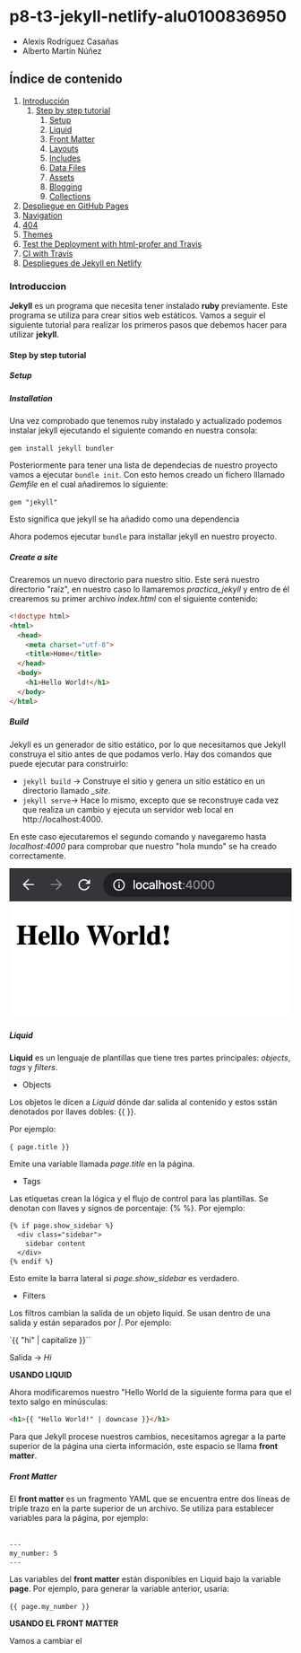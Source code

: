 # p8-t3-jekyll-netlify-alu0100836950

* Alexis Rodríguez Casañas
* Alberto Martín Núñez


## Índice de contenido
1. [Introducción](#id1)
    1. [Step by step tutorial](#id1.1)
        1. [Setup](#id1.1.1)
        2. [Liquid](#id1.1.2) 
        3. [Front Matter](#id1.1.3) 
        4. [Layouts](#id1.1.4) 
        5. [Includes](#id1.1.5) 
        6. [Data Files](#id1.1.6)
        7. [Assets](#id1.1.7) 
        8. [Blogging](#id1.1.8) 
        9. [Collections](#id1.1.9)    
2. [Despliegue en GitHub Pages](#id2)
3. [Navigation](#id3)
4. [404](#id4)
5. [Themes](#id5)
6. [Test the Deployment with html-profer and Travis](#id6)
7. [CI with Travis](#id7)
8. [Despliegues de Jekyll en Netlify](#id8)

### Introduccion <a name="id1"></a>

**Jekyll** es un programa que necesita tener instalado **ruby** previamente. Este programa se utiliza para crear sitios web estáticos. Vamos a seguir el siguiente tutorial para realizar los primeros pasos que debemos hacer para utilizar **jekyll**.

#### Step by step tutorial <a name="id1.1"></a>
##### Setup <a name="id1.1.1"></a>
##### Installation

Una vez comprobado que tenemos ruby instalado y actualizado podemos instalar jekyll ejecutando el siguiente comando en nuestra consola:

`gem install jekyll bundler`

Posteriormente para tener una lista de dependecias de nuestro proyecto vamos a ejecutar  `bundle init`. Con esto hemos creado un fichero lllamado *Gemfile* en el cual añadiremos lo siguiente:

`gem "jekyll"`

Esto significa que jekyll se ha añadido como una dependencia

Ahora podemos ejecutar `bundle` para installar jekyll en nuestro proyecto.

##### Create a site

Crearemos un nuevo directorio para nuestro sitio. Este será nuestro directorio "raíz", en nuestro caso lo llamaremos *practica_jekyll* y entro de él crearemos su primer archivo *index.html* con el siguiente contenido:

```html
<!doctype html>
<html>
  <head>
    <meta charset="utf-8">
    <title>Home</title>
  </head>
  <body>
    <h1>Hello World!</h1>
  </body>
</html>
```

##### Build

Jekyll es un generador de sitio estático, por lo que necesitamos que Jekyll construya el sitio antes de que podamos verlo. Hay dos comandos que puede ejecutar para construirlo:

- `jekyll build` -> Construye el sitio y genera un sitio estático en un directorio llamado *_site*.
- `jekyll serve`-> Hace lo mismo, excepto que se reconstruye cada vez que realiza un cambio y ejecuta un servidor web local en http://localhost:4000.

En este caso ejecutaremos el segundo comando y navegaremo hasta *localhost:4000* para comprobar que nuestro "hola mundo" se ha creado correctamente.

<img  src = "/img/hello_world.png" alt ="Hello world" />

##### Liquid <a name="id1.1.2"></a>

**Liquid** es un lenguaje de plantillas que tiene tres partes principales: *objects*, *tags* y *filters*.

- Objects

Los objetos le dicen a *Liquid* dónde dar salida al contenido y estos sstán denotados por llaves dobles: {{ }}. 

Por ejemplo:

`{ page.title }}`

Emite una variable llamada *page.title* en la página.

- Tags

Las etiquetas crean la lógica y el flujo de control para las plantillas. Se denotan con llaves y signos de porcentaje: {%  %}. Por ejemplo:

```
{% if page.show_sidebar %}
  <div class="sidebar">
    sidebar content
  </div>
{% endif %}
```

Esto emite la barra lateral si *page.show_sidebar* es verdadero.

- Filters

Los filtros cambian la salida de un objeto liquid. Se usan dentro de una salida y están separados por *|*. Por ejemplo:

`{{ "hi" | capitalize }}``

Salida -> *Hi*

**USANDO LIQUID**

Ahora modificaremos nuestro "Hello World de la siguiente forma para que el texto salgo en minúsculas:

   ```html 
   <h1>{{ "Hello World!" | downcase }}</h1>

   ```

Para que Jekyll procese nuestros cambios, necesitamos agregar a la parte superior de la página una cierta información, este espacio se llama **front matter**.

##### Front Matter <a name="id1.1.3"></a>

El **front matter** es un fragmento YAML que se encuentra entre dos líneas de triple trazo en la parte superior de un archivo. Se utiliza para establecer variables para la página, por ejemplo:

```

---
my_number: 5
---
```

Las variables del **front matter** están disponibles en Liquid bajo la variable **page**. Por ejemplo, para generar la variable anterior, usaría:

`{{ page.my_number }}`

**USANDO EL FRONT MATTER**

Vamos a cambiar el <title> de nuestra página utilizando el **front matter**

```html
---
title: Home
---
<!doctype html>
<html>
  <head>
    <meta charset="utf-8">
    <title>{{ page.title }}</title>
  </head>
  <body>
    <h1>{{ "Hello World!" | downcase }}</h1>
  </body>
</html>
```


##### Layouts <a name="id1.1.4"></a>

Los sitios web suelen tener más de una página y para ello **Jekyll** admite *Markdown* y *HTML* para páginas. 

Crearemos *about.md* en la raíz.

**CREANDO UN LAYOUT**

Los diseños son plantillas que envuelven su contenido y se almacenan en un directorio llamado *_layouts*.

Crearemos nuestro primer diseño en *_layouts/default.html* con el siguiente contenido:

```html
<!doctype html>
<html>
  <head>
    <meta charset="utf-8">
    <title>{{ page.title }}</title>
  </head>
  <body>
    {{ content }}
  </body>
</html>
```

Como vemos es casi idéntico a *index.html* excepto que no hay un tema principal y el contenido de la página se reemplaza por una variable **content**. 

**Content** es una variable especial que tiene el valor del contenido representado de la página a la que se llama.

El diseño envuelve el contenido de la página, por lo que todo lo que debe de haber en *index.html* es:

```
---
layout: default
title: Home
---
<h1>{{ "Hello World!" | downcase }}</h1>
```

**ABOUT PAGE**

Crearemos en el direcotrio raiz de nuestro proyecto el fichero *about.md* con el mismo diseño que *index.html*:

```
---
layout: default
title: About
---
# About page

This page tells you a little bit about me.
```

Hemos creado otra pagina asi que ahora podremos abrir nuestro navegador e introducir *http: //localhost: 4000/about.html*. 

<img  src = "/img/about.png" alt ="Page about" />

##### Includes <a name="id1.1.5"></a>

Estamos formando el sitio con varias paginas, sin embargo, no hay forma de navegar entre páginas. 

**INCLUDE TAG**

La etiqueta *include* nos permite incluir contenido de otro archivo almacenado en una carpeta *_includes*. 

**INCLUDE USAGE**

Cree un archivo para la navegación en *_includes/navigation.html* con el siguiente contenido:

```html
<nav>
  <a href="/">Home</a>
  <a href="/about.html">About</a>
</nav>
```

Usemos la etiquetas para añadir la navegación a *_layouts/default.html*:

```html
<!doctype html>
<html>
  <head>
    <meta charset="utf-8">
    <title>{{ page.title }}</title>
  </head>
  <body>
    {% include navigation.html %}
    {{ content }}
  </body>
</html>
```
Ahora deberíamos de ir  *http://localhost:4000* y poder navegar entre las páginas.

<img  src = "/img/navigation.png" alt ="Navigation page" />

**CURRENT PAGE HIGHLIGHTING**

Vamos resaltemos la página actual en la navegación.

**includes/navigation.html** necesita saber la URL de la página en la que está insertada para poder agregar estilo. Jekyll tiene variables útiles disponibles y una de ellas es **page.url**.

Utilizando **page.url** puede verificar si cada enlace es la página actual y colorearlo de rojo si es verdadero:

```html
<nav>
  <a href="/" {% if page.url == "/" %}style="color: red;"{% endif %}>
    Home
  </a>
  <a href="/about.html" {% if page.url == "/about.html" %}style="color: red;"{% endif %}>
    About
  </a>
</nav>
```

<img  src = "/img/page_highlighting.png" alt ="Page highlighting" />

Ahora podremos navegar entre las páginas que hemos creado y ver como se marca en rojo la pagina actual que estamos viendo.


##### Data Files <a name="id1.1.6"></a>

**Jekyll** admite la carga de datos de archivos *YAML*, *JSON* y *CSV* ubicados en un directorio **_data** .

Los archivos de datos son una excelente manera de separar el contenido del código fuente para hacer que el sitio sea más fácil de mantener.

En este paso almacenaremos el contenido de la navegación en un archivo de datos y luego iterará sobre él.

**DATA FILE USAGE**

**YAML** es un formato común en Ruby y en esta ocasión lo usaremos para almacenar una variedad de elementos de navegación, cada uno con un *nombre* y un *enlace*.

Para hacerlo crearemos un archivo de datos para la navegación en *_data/navigation.yml* con lo siguiente:

- name: Home
  link: /
- name: About
  link: /about.html

Jekyll pone a su disposición este archivo de datos en *site.data.navigation*. En lugar de mostrar cada enlace, ahora podemos iterar sobre el archivo de datos *_includes/navigation.html*:

```html
<nav>
  {% for item in site.data.navigation %}
    <a href="{{ item.link }}" {% if page.url == item.link %}style="color: red;"{% endif %}>
      {{ item.name }}
    </a>
  {% endfor %}
</nav>
```

##### Assets <a name="id1.1.7"></a>

Usar CSS, JS, imágenes y otros activos es sencillo con Jekyll, normalmente se usa esta estructura para mantener los activos organizados:

<img  src = "/img/struct_assets.png" alt ="Estructura de assets" />

**SASS**

Los estilos en línea utilizados en *_includes/navigation.html* no son una práctica recomendada, en vez de eso diseñaremos la página actual con una clase.

```html
<nav>
  {% for item in site.data.navigation %}
    <a href="{{ item.link }}" {% if page.url == item.link %}class="current"{% endif %}>{{ item.name }}</a>
  {% endfor %}
</nav>
```

Para diseñar la página vamos a usar **Sass**, una extensión(preprocesador) para CSS.

Primero vamo a crear un archivo Sass en */assets/css/styles.scss* con el siguiente contenido:

```
---
---
@import "main";
```

El **front matter** vacío en la parte superior le dice a Jekyll que necesita procesar el archivo. El `@import "main"` le dice a **Sass** que busque un archivo llamado *main.scss* en el directorio sass, (*_sass/* por defecto).

Crearemos un archivo Sass -> */_sass/main.scss* con el siguiente contenido:

```css
.current {
  color: green;
}
```
Una vez tengamos nuestra hoja de estilo tendremos que indicar que queremos usarla en nuestro sitio web:

```html
<!doctype html>
<html>
  <head>
    <meta charset="utf-8">
    <title>{{ page.title }}</title>
    <link rel="stylesheet" href="/assets/css/styles.css">
  </head>
  <body>
    {% include navigation.html %}
    {{ content }}
  </body>
</html>
```

Como podemos ver en la siguiente imagen ahora el texto aparece en verde ya que estamos utilizando la hoja de estilo nueva que hemos creado.

<img  src = "/img/style.png" alt ="Site web green words" />

##### Blogging <a name="id1.1.8"></a>

**POSTS**

Las publicaciones de blog se almacenan en una carpeta llamada **_posts**. El nombre de archivo para las publicaciones tiene un formato especial: 

1. Fecha de publicación 
2. Un título
3. Una extensión

Crearemos nuestra primera publicación en *_posts/2018-08-20-bananas.md* con el siguiente contenido:

```
---
layout: post
author: jill
---
A banana is an edible fruit – botanically a berry – produced by several kinds
of large herbaceous flowering plants in the genus Musa.

In some countries, bananas used for cooking may be called "plantains",
distinguishing them from dessert bananas. The fruit is variable in size, color,
and firmness, but is usually elongated and curved, with soft flesh rich in
starch covered with a rind, which may be green, yellow, red, purple, or brown
when ripe.
```
Si nos fijamos el layout "post" no existe asi que debemos crearno en el directorio **_layouts** con el nombre de *post.html* y el siguiente contenido:

```html
---
layout: default
---
<h1>{{ page.title }}</h1>
<p>{{ page.date | date_to_string }} - {{ page.author }}</p>

{{ content }}
```
Este codigo es un claro ejemplo de herencia de diseño. 
El diseño de la publicación muestra el título, la fecha, el autor y el cuerpo del contenido que se ajusta con el diseño predeterminado.

También podemos fijarnos en el filtro **date_to_string**, que formatea una fecha en un formato más visible.

**LIST POSTS**

Aun no podemos navegar a la publicación del blog. Por lo general, un blog tiene una página que enumera todas las publicaciones.

Jekyll tiene las publicaciones disponibles en *site.posts*.

Por tanto crearemos **blog.html** en la raíz de nuestro proyecto con el siguiente contenido para poder tener acceso a los posts:

```html
---
layout: default
title: Blog
---
<h1>Latest Posts</h1>

<ul>
  {% for post in site.posts %}
    <li>
      <h2><a href="{{ post.url }}">{{ post.title }}</a></h2>
      <p>{{ post.excerpt }}</p>
    </li>
  {% endfor %}
</ul>
```

Cosas a tener en cuenta en el anterior código:

- post.url -> Jekyll establece automáticamente la ruta de salida de la publicación
- post.title -> Se extrae del nombre de archivo de la publicación
- post.excerpt -> Es el primer párrafo de contenido por defecto

Sin embargo, aun nos falta una forma de poder navegar a traves de la barra de navegacion, asi que añadiremos lo siguiente en nuestro archivo *_data/navigation.yml*:

```YML
- name: Blog
  link: /blog.html
```


**MORE POSTS**

Por ahora solo tenemos un post creado. Para enriquecer nuestro sitio vamos a crear algunos mas.

*2018-08-21-apples.md*

```
---
layout: post
author: jill
---
An apple is a sweet, edible fruit produced by an apple tree.

Apple trees are cultivated worldwide, and are the most widely grown species in
the genus Malus. The tree originated in Central Asia, where its wild ancestor,
Malus sieversii, is still found today. Apples have been grown for thousands of
years in Asia and Europe, and were brought to North America by European
colonists.
```


*2018-08-22-kiwifruit.md*

```
---
layout: post
author: ted
---
Kiwifruit (often abbreviated as kiwi), or Chinese gooseberry is the edible
berry of several species of woody vines in the genus Actinidia.

The most common cultivar group of kiwifruit is oval, about the size of a large
hen's egg (5–8 cm (2.0–3.1 in) in length and 4.5–5.5 cm (1.8–2.2 in) in
diameter). It has a fibrous, dull greenish-brown skin and bright green or
golden flesh with rows of tiny, black, edible seeds. The fruit has a soft
texture, with a sweet and unique flavor.
```

Ahora podemos ir a nuestra ruta *localhost:4000/blog.html* y ver nuestros enlaces a los **posts** que hemos creado:

<img  src = "/img/blog.png" alt ="Blog" />

##### Collections <a name="id1.1.9"></a>

En esta sección haremos que cada autor tenga su propia página con una propaganda y las publicaciones que han publicado. Para ello usaremos las **colecciones**, contenido similiar a una publicacion pero sin tener que estar agrupadas por fecha.


**CONFIGURATION**

Para configurar una colección tenemso que decirselo a **Jekyll** y esto se hace un archivo llamado *_config.yml*(por defecto).

Crearemos *_config.yml* en la raíz del proyecto con lo siguiente:

```
collections:
  authors:
```

*Es necesario reiniciar el servidor jekyll.*

**ADD AUTHORS**

Los elementos de una colección estan en una carpeta en la raíz del proyecto de la forma -> *_collection_name*, en nuestro caso se llamará **_authors**.

Crearemos un documento para cada autor:

*_authors/jill.md:*
```
---
short_name: jill
name: Jill Smith
position: Chief Editor
---
Jill is an avid fruit grower based in the south of France.
```

*_authors/ted.md*
```
---
short_name: ted
name: Ted Doe
position: Writer
---
Ted has been eating fruit since he was baby.
```

**STAFF PAGE**


Ahora añadiremos una página que enumera todos los autores en el sitio web. Jekyll permite acceder a la colección en **site.authors**.

Crearemos **staff.html** e iteraremos *site.authors* para generar todos los autores:

```html
---
layout: default
title: Staff
---
<h1>Staff</h1>

<ul>
  {% for author in site.authors %}
    <li>
      <h2>{{ author.name }}</h2>
      <h3>{{ author.position }}</h3>
      <p>{{ author.content | markdownify }}</p>
    </li>
  {% endfor %}
</ul>
```

Ahora necesitamos una manera de navegar a esta página a través de la navegación principal.Por ello, añadiremos a nuestro fichero *_data/navigation.yml* lo siguiente:

```YML
- name: Staff
  link: /staff.html
```

***OUTPUT A PAGE**

Las colecciones no generan una página para documentos por defecto y nosotros queremos que cada autor tenga su propia página, así que tenemos que modificar la configuración de la colección.

Para ello añadiremos a **_config.yml** `output: true` a la configuración de la colección de autores. El archivo quedaría de la siguiente forma:

```YML
collections:
  authors:
    output: true
```

*Podemos vinvular la página utilizando author.url*

Añadiremos el enlace a la página staff.html

```HTML
---
layout: default
title: Staff
---
<h1>Staff</h1>

<ul>
  {% for author in site.authors %}
    <li>
      <h2><a href="{{ author.url }}">{{ author.name }}</a></h2>
      <h3>{{ author.position }}</h3>
      <p>{{ author.content | markdownify }}</p>
    </li>
  {% endfor %}
</ul>
```

Una vez que tenemos los enlaces a cada autor tenemos que hacer un diseño para los autores en *_layouts/author.html*:

```html
---
layout: default
---
<h1>{{ page.name }}</h1>
<h2>{{ page.position }}</h2>

{{ content }}
```

**FRONT MATTER DEFAULTS**

Ahora falta configurar los documentos de autor para usar el diseño *author*. Lo que realmente desea es que todas las publicaciones tengan automáticamente el diseño de la publicación.

Puede lograr estoutilizaremos los valores predeterminados del front matter  para añadirlos en *_config.yml*. Estableceremos un ámbito de aplicación a lo que se aplica el valor predeterminadoy posteriormente el asunto que se quiere añadir.

Lo hacemos de la siguiente forma:

```YML
defaults:
  - scope:
      path: ""
      type: "authors"
    values:
      layout: "author"
  - scope:
      path: ""
      type: "posts"
    values:
      layout: "post"
  - scope:
      path: ""
    values:
      layout: "default"
```

Ahora podemos eliminar el *layout* del *front matter* de todas las páginas y publicaciones, posteriormente reiniciamos el server.


**LIST AUTHOR'S POSTS**

Hagamos una lista de las publicaciones que un autor ha publicado en su página. Tenemos que hacer coincidir el **short_name** con  **author**. 

Iteraramos sobre *_layouts/author.html* para mostrar las publicaciones del autor:

```HTML
---
layout: default
---
<h1>{{ page.name }}</h1>
<h2>{{ page.position }}</h2>

{{ content }}

<h2>Posts</h2>
<ul>
  {% assign filtered_posts = site.posts | where: 'author', page.short_name %}
  {% for post in filtered_posts %}
    <li><a href="{{ post.url }}">{{ post.title }}</a></li>
  {% endfor %}
</ul>
```

**LINK TO AUTHORS PAGE**





### Despliegue en GitHub Pages <a name="id2"></a>

### Navigation <a name="id3"></a>

### 404 <a name="id4"></a>

### Themes <a name="id5"></a>

### Test the Deployment with html-profer and Travis <a name="id6"></a>

### CI with Travis <a name="id7"></a>

### Despliegues de Jekyll en Netlify <a name="id8"></a>





